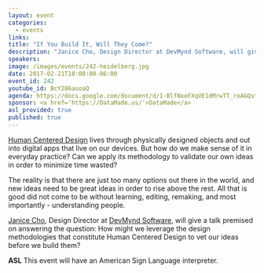 ```yaml
---
layout: event
categories: 
  - events
links:
title: "If You Build It, Will They Come?"
description: "Janice Cho, Design Director at DevMynd Software, will give a talk premised on answering the question: How might we leverage the design methodologies that constitute Human Centered Design to vet our ideas before we build them?"
speakers:
image: /images/events/242-heidelberg.jpg
date: 2017-02-21T18:00:00-06:00
event_id: 242
youtube_id: BcY286asoaQ
agenda: https://docs.google.com/document/d/1-BlfNxeFXqVE1dMrwTT_roAGQstWkcnxfHlsGDy-VSw/edit
sponsor: <a href='https://DataMade.us/'>DataMade</a>
asl_provided: true
published: true
---
```


[Human Centered Design](https://en.wikipedia.org/wiki/Human-centered_design) lives through physically designed objects and out into digital apps that live on our devices. But how do we make sense of it in everyday practice? Can we apply its methodology to validate our own ideas in order to minimize time wasted?

The reality is that there are just too many options out there in the world, and new ideas need to be great ideas in order to rise above the rest. All that is good did not come to be without learning, editing, remaking, and most importantly - understanding people. 

[Janice Cho](https://www.linkedin.com/in/janice-m-cho-0572b719/), Design Director at [DevMynd Software](https://www.devmynd.com/), will give a talk premised on answering the question: How might we leverage the design methodologies that constitute Human Centered Design to vet our ideas before we build them?

**ASL** This event will have an American Sign Language interpreter.